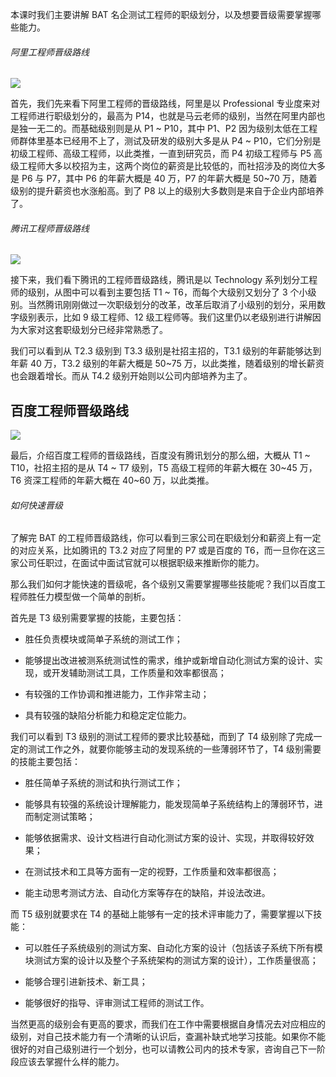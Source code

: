 本课时我们主要讲解 BAT 名企测试工程师的职级划分，以及想要晋级需要掌握哪些能力。

###### 阿里工程师晋级路线

![](https://s0.lgstatic.com/i/image3/M01/56/54/CgpOIF3vbWuAAeW7AAC1G8GphL8232.png)

首先，我们先来看下阿里工程师的晋级路线，阿里是以 Professional 专业度来对工程师进行职级划分的，最高为 P14，也就是马云老师的级别，当然在阿里内部也是独一无二的。而基础级别则是从 P1 \~ P10，其中 P1、P2 因为级别太低在工程师群体里基本已经用不上了，测试及研发的级别大多是从 P4 \~ P10，它们分别是初级工程师、高级工程师，以此类推，一直到研究员，而 P4 初级工程师与 P5 高级工程师大多以校招为主，这两个岗位的薪资是比较低的，而社招涉及的岗位大多是 P6 与 P7，其中 P6 的年薪大概是 40 万，P7 的年薪大概是 50\~70 万，随着级别的提升薪资也水涨船高。到了 P8 以上的级别大多数则是来自于企业内部培养了。

###### 腾讯工程师晋级路线

![](https://s0.lgstatic.com/i/image3/M01/56/55/Cgq2xl3vbYqALyZaAADF8fKxYkU162.png)

接下来，我们看下腾讯的工程师晋级路线，腾讯是以 Technology 系列划分工程师的级别，从图中可以看到主要包括 T1 \~ T6，而每个大级别又划分了 3 个小级别。当然腾讯刚刚做过一次职级划分的改革，改革后取消了小级别的划分，采用数字级别表示，比如 9 级工程师、12 级工程师等。我们这里仍以老级别进行讲解因为大家对这套职级划分已经非常熟悉了。

我们可以看到从 T2.3 级别到 T3.3 级别是社招主招的，T3.1 级别的年薪能够达到年薪 40 万，T3.2 级别的年薪大概是 50\~75 万，以此类推，随着级别的增长薪资也会跟着增长。而从 T4.2 级别开始则以公司内部培养为主了。

百度工程师晋级路线
---------

![](https://s0.lgstatic.com/i/image3/M01/56/55/Cgq2xl3vbaCAZwmRAACwUZrRQ-w193.png)

最后，介绍百度工程师的晋级路线，百度没有腾讯划分的那么细，大概从 T1 \~ T10，社招主招的是从 T4 \~ T7 级别，T5 高级工程师的年薪大概在 30\~45 万，T6 资深工程师的年薪大概在 40\~60 万，以此类推。

###### 如何快速晋级

了解完 BAT 的工程师晋级路线，你可以看到三家公司在职级划分和薪资上有一定的对应关系，比如腾讯的 T3.2 对应了阿里的 P7 或是百度的 T6，而一旦你在这三家公司任职过，在面试中面试官就可以根据职级来推断你的能力。

那么我们如何才能快速的晋级呢，各个级别又需要掌握哪些技能呢？我们以百度工程师胜任力模型做一个简单的剖析。

首先是 T3 级别需要掌握的技能，主要包括：

* 胜任负责模块或简单子系统的测试工作；

* 能够提出改进被测系统测试性的需求，维护或新增自动化测试方案的设计、实现，或开发辅助测试工具，工作质量和效率都很高；

* 有较强的工作协调和推进能力，工作非常主动；

* 具有较强的缺陷分析能力和稳定定位能力。

我们可以看到 T3 级别的测试工程师的要求比较基础，而到了 T4 级别除了完成一定的测试工作之外，就要你能够主动的发现系统的一些薄弱环节了，T4 级别需要的技能主要包括：

* 胜任简单子系统的测试和执行测试工作；

* 能够具有较强的系统设计理解能力，能发现简单子系统结构上的薄弱环节，进而制定测试策略；

* 能够依据需求、设计文档进行自动化测试方案的设计、实现，并取得较好效果；

* 在测试技术和工具等方面有一定的视野，工作质量和效率都很高；

* 能主动思考测试方法、自动化方案等存在的缺陷，并设法改进。

而 T5 级别就要求在 T4 的基础上能够有一定的技术评审能力了，需要掌握以下技能：

* 可以胜任子系统级别的测试方案、自动化方案的设计（包括该子系统下所有模块测试方案的设计以及整个子系统架构的测试方案的设计），工作质量很高；

* 能够合理引进新技术、新工具；

* 能够很好的指导、评审测试工程师的测试工作。

当然更高的级别会有更高的要求，而我们在工作中需要根据自身情况去对应相应的级别，对自己技术能力有一个清晰的认识后，查漏补缺式地学习技能。如果你不能很好的对自己级别进行一个划分，也可以请教公司内的技术专家，咨询自己下一阶段应该去掌握什么样的能力。  
